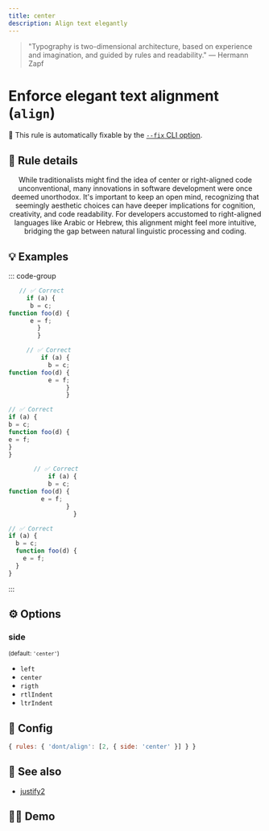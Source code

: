```yaml
---
title: center
description: Align text elegantly
---
```


<script setup lang="ts">
import CodeEditor from '../../.vitepress/theme/components/code-editor.vue';
import {ruleName, presetConfigs, initialText} from '../../src/sample-code/align.js';
</script>


> "Typography is two-dimensional architecture, based on experience and imagination, and guided by rules and
> readability." — Hermann Zapf

# Enforce elegant text alignment (`align`)

🔧 This rule is automatically fixable by the [`--fix` CLI option](https://eslint.org/docs/latest/user-guide/command-line-interface#--fix).

<!-- end auto-generated rule header -->

## 📖 Rule details

<div style="text-align: center;">
While traditionalists might find the idea of center or right-aligned code unconventional, many innovations in software
development were once deemed unorthodox. It's important to keep an open mind, recognizing that seemingly aesthetic
choices can have deeper implications for cognition, creativity, and code readability. For developers accustomed to
right-aligned languages like Arabic or Hebrew, this alignment might feel more intuitive, bridging the gap between
natural linguistic processing and coding.
</div>

## 💡 Examples

::: code-group

<!-- prettier-ignore -->
```js [Center]
   // ✅ Correct
     if (a) {
      b = c;
function foo(d) {
      e = f;
        }
        }
```

<!-- prettier-ignore -->
```js [Right]
     // ✅ Correct
         if (a) {
           b = c;
function foo(d) {
           e = f;
                }
                }
```

<!-- prettier-ignore -->
```js [Left]
// ✅ Correct
if (a) {
b = c;
function foo(d) {
e = f;
}
}
```

<!-- prettier-ignore -->
```js [RTL Indent]
       // ✅ Correct
           if (a) {
           b = c;
function foo(d) {
         e = f;
                }
                  }
```

<!-- prettier-ignore -->
```js [LTR Indent]
// ✅ Correct
if (a) {
  b = c;
  function foo(d) {
    e = f;
  }
}
```

:::

## ⚙️ Options

### side

<sub>(default: `'center'`)</sub>

- `left`
- `center`
- `rigth`
- `rtlIndent`
- `ltrIndent`


## 🔧 Config

```js
{ rules: { 'dont/align': [2, { side: 'center' }] } }
```

## 🔗 See also

- [justify2](/rules/justify2)

## 🧑‍💻 Demo

<CodeEditor :rule="ruleName" :text="initialText" :presetConfigs="presetConfigs" />
